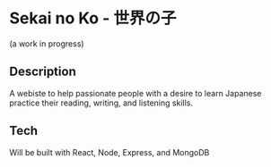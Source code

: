 # Sekai no Ko - 世界の子

(a work in progress)

## Description

A webiste to help passionate people with a desire to learn Japanese practice their reading, writing, and listening skills.

## Tech

Will be built with React, Node, Express, and MongoDB
